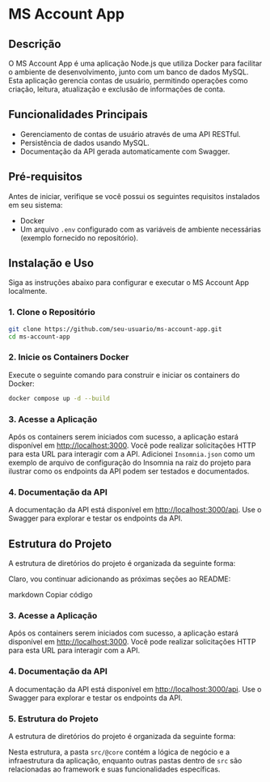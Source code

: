 # MS Account App

## Descrição
O MS Account App é uma aplicação Node.js que utiliza Docker para facilitar o ambiente de desenvolvimento, junto com um banco de dados MySQL. Esta aplicação gerencia contas de usuário, permitindo operações como criação, leitura, atualização e exclusão de informações de conta.

## Funcionalidades Principais
- Gerenciamento de contas de usuário através de uma API RESTful.
- Persistência de dados usando MySQL.
- Documentação da API gerada automaticamente com Swagger.

## Pré-requisitos
Antes de iniciar, verifique se você possui os seguintes requisitos instalados em seu sistema:
- Docker
- Um arquivo `.env` configurado com as variáveis de ambiente necessárias (exemplo fornecido no repositório).

## Instalação e Uso
Siga as instruções abaixo para configurar e executar o MS Account App localmente.

### 1. Clone o Repositório
```bash
git clone https://github.com/seu-usuario/ms-account-app.git
cd ms-account-app
```

### 2. Inicie os Containers Docker
Execute o seguinte comando para construir e iniciar os containers do Docker:
```bash
docker compose up -d --build
```

### 3. Acesse a Aplicação
Após os containers serem iniciados com sucesso, a aplicação estará disponível em [http://localhost:3000](http://localhost:3000). Você pode realizar solicitações HTTP para esta URL para interagir com a API.
Adicionei `Insomnia.json` como um exemplo de arquivo de configuração do Insomnia na raiz do projeto para ilustrar como os endpoints da API podem ser testados e documentados.

### 4. Documentação da API
A documentação da API está disponível em [http://localhost:3000/api](http://localhost:3000/api). Use o Swagger para explorar e testar os endpoints da API.

## Estrutura do Projeto
A estrutura de diretórios do projeto é organizada da seguinte forma:

Claro, vou continuar adicionando as próximas seções ao README:

markdown
Copiar código
### 3. Acesse a Aplicação
Após os containers serem iniciados com sucesso, a aplicação estará disponível em [http://localhost:3000](http://localhost:3000). Você pode realizar solicitações HTTP para esta URL para interagir com a API.

### 4. Documentação da API
A documentação da API está disponível em [http://localhost:3000/api](http://localhost:3000/api). Use o Swagger para explorar e testar os endpoints da API.

### 5. Estrutura do Projeto
A estrutura de diretórios do projeto é organizada da seguinte forma:

Nesta estrutura, a pasta `src/@core` contém a lógica de negócio e a infraestrutura da aplicação, enquanto outras pastas dentro de `src` são relacionadas ao framework e suas funcionalidades específicas.





